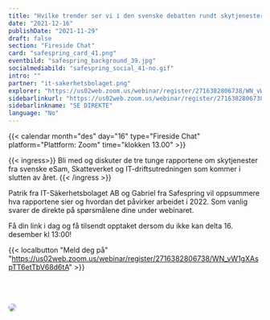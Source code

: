 ```yaml
---
title: "Hvilke trender ser vi i den svenske debatten rundt skytjenester?"
date: "2021-12-16"
publishDate: "2021-11-29"
draft: false
section: "Fireside Chat"
card: "safespring_card_41.png"
eventbild: "safespring_background_39.jpg"
socialmediabild: "safespring_social_41-no.gif"
intro: ""
partner: "it-sakerhetsbolaget.png"
explorer: "https://us02web.zoom.us/webinar/register/2716382806738/WN_vW1gXAspTT6etTbV68d6tA"
sidebarlinkurl: "https://us02web.zoom.us/webinar/register/2716382806738/WN_vW1gXAspTT6etTbV68d6tA"
sidebarlinkname: "SE DIREKTE"
language: "No"
---
```


{{< calendar month="des" day="16" type="Fireside Chat" platform="Plattform: Zoom" time="klokken 13.00" >}}

{{< ingress>}}
Bli med og diskuter de tre tunge rapportene om skytjenester fra svenske eSam, Skatteverket og IT-driftsutredningen som kommer i slutten av året.
{{< /ingress >}}

Patrik fra IT-Säkerhetsbolaget AB og Gabriel fra Safespring vil oppsummere hva rapportene sier og hvordan det påvirker arbeidet i 2022. Som vanlig svarer de direkte på spørsmålene dine under webinaret.

Få din link i dag og få tilsendt opptaket dersom du ikke kan delta 16. desember kl 13:00!

{{< localbutton "Meld deg på" "https://us02web.zoom.us/webinar/register/2716382806738/WN_vW1gXAspTT6etTbV68d6tA" >}}

<a href="https://www.safespring.com/webinar/forth-fireside-chat-it-sakerhetsbolaget/"><img style="max-width: 90%; margin: 10% 0; border-radius: 10px;cursor: pointer;" src="/img/event/socialmedia/safespring_social_41-no.gif"></img></a>
